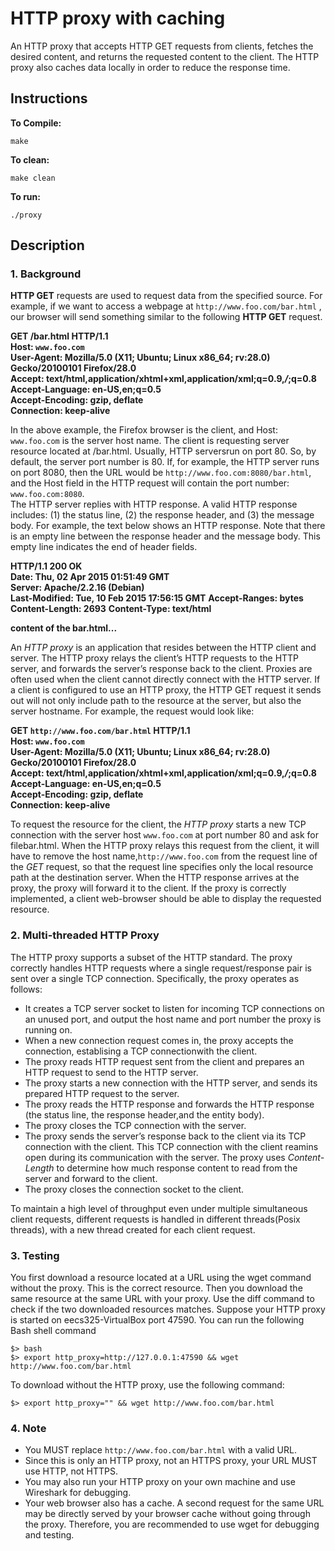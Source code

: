 # HTTP proxy with caching

An HTTP proxy that accepts HTTP GET requests from clients, fetches the desired content, and returns the requested content to the client. The HTTP proxy also caches data locally in order to reduce the response time.

## Instructions

**To Compile:**

```console
make
```

**To clean:**

```console
make clean
```

**To run:**

```console
./proxy
```

## Description

### 1. Background

__HTTP GET__  requests  are  used  to  request  data  from  the  specified  source.  For  example,  if  we  want  to  access  a webpage at `http://www.foo.com/bar.html` , our browser will send something similar to the following __HTTP GET__ request.

**GET /bar.html HTTP/1.1**  
**Host: `www.foo.com`**  
**User-Agent: Mozilla/5.0 (X11; Ubuntu; Linux x86_64; rv:28.0) Gecko/20100101 Firefox/28.0**  
**Accept: text/html,application/xhtml+xml,application/xml;q=0.9,*/*;q=0.8**  
**Accept-Language: en-US,en;q=0.5**  
**Accept-Encoding: gzip, deflate**  
**Connection: keep-alive**  

In  the  above  example,  the  Firefox  browser  is  the  client,  and Host: `www.foo.com` is  the  server  host  name.  The client is requesting server resource located at /bar.html. Usually, HTTP serversrun on port 80. So, by default, the server  port  number  is  80.  If,  for  example,  the  HTTP  server  runs  on  port  8080,  then  the  URL  would  be `http://www.foo.com:8080/bar.html`, and the Host field in the HTTP request will contain the port number: `www.foo.com:8080`.  
The HTTP server replies with HTTP response. A valid HTTP response includes: (1) the status line, (2) the response header, and (3) the message body. For example, the text below shows an HTTP response. Note that there is an empty line between the response header and the message body. This empty line indicates the end of header fields.  

**HTTP/1.1 200 OK**  
**Date: Thu, 02 Apr 2015 01:51:49 GMT**  
**Server: Apache/2.2.16 (Debian)**  
**Last-Modified: Tue, 10 Feb 2015 17:56:15 GMT**
**Accept-Ranges: bytes**  
**Content-Length: 2693**
**Content-Type: text/html**  

**content of the bar.html...**  

An _HTTP proxy_ is an application that resides between the HTTP client and server.  The HTTP proxy relays the client’s HTTP requests to the HTTP server, and forwards the server’s response back to the client. Proxies are often used when the client cannot directly connect with the HTTP server. If a client is configured to use an HTTP proxy, the HTTP GET request it sends out will not only include path to the resource at the server, but also the server hostname. For example, the request would look like:

**GET `http://www.foo.com/bar.html` HTTP/1.1**  
**Host: `www.foo.com`**  
**User-Agent: Mozilla/5.0 (X11; Ubuntu; Linux x86_64; rv:28.0) Gecko/20100101 Firefox/28.0**  
**Accept: text/html,application/xhtml+xml,application/xml;q=0.9,*/*;q=0.8**  
**Accept-Language: en-US,en;q=0.5**  
**Accept-Encoding: gzip, deflate**  
**Connection: keep-alive**  

To request the resource for the client, the _HTTP proxy_ starts a new TCP connection with the server host `www.foo.com` at port number 80 and ask for filebar.html. When the HTTP proxy relays this request from the client, it will have to remove the host name,`http://www.foo.com` from the request line of the _GET_ request, so that the request line specifies only the local resource path at the destination server. When the HTTP response arrives at the proxy, the proxy will forward it to the client.  If the proxy is correctly implemented, a client web-browser should be able to display the requested resource.  

### 2. Multi-threaded HTTP Proxy

The HTTP proxy supports a subset of the HTTP standard. The proxy correctly handles HTTP requests where a single request/response pair is sent over a single TCP connection. Specifically, the proxy operates as follows:

- It creates a TCP server socket to listen for incoming TCP connections on an unused port, and output the host name and port number the proxy is running on.
- When a new connection request comes in, the proxy accepts the connection, establising a TCP connectionwith the client.
- The proxy reads HTTP request sent from the client and prepares an HTTP request to send to the HTTP server.
- The proxy starts a new connection with the HTTP server, and sends its prepared HTTP request to the server.
- The proxy reads the HTTP response and forwards the HTTP response (the status line, the response header,and the entity body).
- The proxy closes the TCP connection with the server.
- The proxy sends the server’s response back to the client via its TCP connection with the client.  This TCP connection with the client reamins open during its communication with the server. The proxy uses _Content-Length_ to determine how much response content to read from the server and forward to the client.
- The proxy closes the connection socket to the client. 

To maintain a high level of throughput even under multiple simultaneous client requests, different requests is handled in different threads(Posix threads), with a new thread created for each client request.

### 3. Testing

You first download a resource located at a URL using the wget command without the proxy. This is the correct resource. Then you download the same resource at the same URL with your proxy. Use the diff command to check if the two downloaded resources matches.
Suppose your HTTP proxy is started on eecs325-VirtualBox port 47590. You can run the following Bash shell command

```console
$> bash
$> export http_proxy=http://127.0.0.1:47590 && wget http://www.foo.com/bar.html
```

To download without the HTTP proxy, use the following command:

```console
$> export http_proxy="" && wget http://www.foo.com/bar.html
```


### 4. Note

- You MUST replace `http://www.foo.com/bar.html` with a valid URL.
- Since this is only an HTTP proxy, not an HTTPS proxy, your URL MUST
use HTTP, not HTTPS.
- You may also run your HTTP proxy on your own machine and use
Wireshark for debugging.
- Your web browser also has a cache. A second request for the same URL
may be directly served by your browser cache without going through the
proxy. Therefore, you are recommended to use wget for debugging and
testing.

